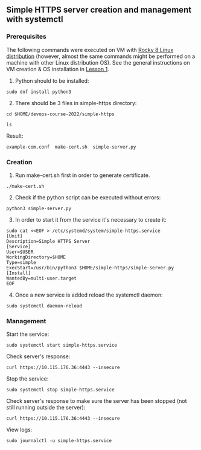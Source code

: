 ## Simple HTTPS server creation and management with systemctl ##

### Prerequisites ###

The following commands were executed on VM with [Rocky 8 Linux distribution](https://download.rockylinux.org/pub/rocky/8/isos/x86_64/Rocky-8.7-x86_64-minimal.iso) (however, almost the same commands might be performed on a machine with other Linux distribution OS).
See the general instructions on VM creation & OS installation in [Lesson 1](../01-devops_introductory_virtualization_09-aug-2022/README.md).


1. Python should to be installed:
```
sudo dnf install python3
```

2. There should be 3 files in simple-https directory:
```
cd $HOME/devops-course-2022/simple-https
```
```
ls
```
Result:
```
example-com.conf  make-cert.sh  simple-server.py
```

### Creation ###

1. Run make-cert.sh first in order to generate certificate.
```
./make-cert.sh
```

2. Check if the python script can be executed without errors:
```
python3 simple-server.py
```
 
3. In order to start it from the service it's necessary to create it:
```
sudo cat <<EOF > /etc/systemd/system/simple-https.service
[Unit]
Description=Simple HTTPS Server
[Service]
User=$USER
WorkingDirectory=$HOME
Type=simple
ExecStart=/usr/bin/python3 $HOME/simple-https/simple-server.py
[Install]
WantedBy=multi-user.target
EOF
```

4. Once a new service is added reload the systemctl daemon:
```
sudo systemctl daemon-reload
```

### Management ###

Start the service:
```
sudo systemctl start simple-https.service
```

Check server's response:
```
curl https://10.115.176.36:4443 --insecure
```

Stop the service:
```
sudo systemctl stop simple-https.service
```

Check server's response to make sure the server has been stopped (not still running outside the server):
```
curl https://10.115.176.36:4443 --insecure
```

View logs:
```
sudo journalctl -u simple-https.service
```
